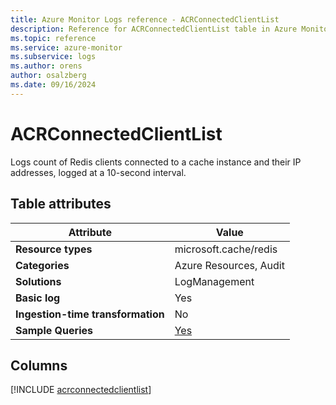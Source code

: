 ```yaml
---
title: Azure Monitor Logs reference - ACRConnectedClientList
description: Reference for ACRConnectedClientList table in Azure Monitor Logs.
ms.topic: reference
ms.service: azure-monitor
ms.subservice: logs
ms.author: orens
author: osalzberg
ms.date: 09/16/2024
---
```


# ACRConnectedClientList

Logs count of Redis clients connected to a cache instance and their IP addresses, logged at a 10-second interval.


## Table attributes

|Attribute|Value|
|---|---|
|**Resource types**|microsoft.cache/redis|
|**Categories**|Azure Resources, Audit|
|**Solutions**| LogManagement|
|**Basic log**|Yes|
|**Ingestion-time transformation**|No|
|**Sample Queries**|[Yes](/azure/azure-monitor/reference/queries/acrconnectedclientlist)|



## Columns
  
[!INCLUDE [acrconnectedclientlist](~/reusable-content/ce-skilling/azure/includes/azure-monitor/reference/tables/acrconnectedclientlist-include.md)]
